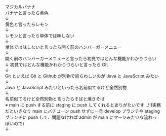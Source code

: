 マジカルバナナ  
バナナと言ったら黄色  
↓  
黄色と言ったらレモン  
↓  
レモンと言ったら単体では味しない  
↓  
単体では味しないと言ったら開く前のハンバーガーメニュー  
↓  
開く前のハンバーガーメニューと言ったら初見ではどんな機能かわかりづらい  
↓
初見ではどんな機能かわかりづらいと言ったら Git  
↓  
Git といえば Git と Github が別物で紛らわしいのが Java と JavaScript みたい  
↓  
Java と JavaScript みたいといったら名前似てるけど全然別物  
↓  
名前似てるけど全然別物と言ったらそばと焼きそば  
※ main に push する前に staging に push してくれるとありがたいです...!!(実務だといきなり main にバチコーン push せずに一旦 develop ブランチや staging ブランチに push して、問題なければ admin が main にマージみたいな流れっぽいので)  
↓
